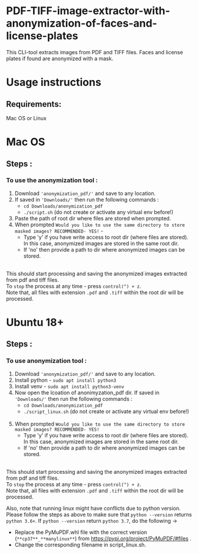 # PDF-TIFF-image-extractor-with-anonymization-of-faces-and-license-plates
This CLI-tool extracts images from PDF and TIFF files. Faces and license plates if found are anonymized with a mask.



# Usage instructions

## Requirements:
Mac OS or Linux 

# Mac OS
## Steps :
### To use the anonymization tool :

1. Download `'anonymization_pdf/'` and save to any location.
2. If saved in `'Downloads/'` then run the following commands :
    * `cd Downloads/anonymization_pdf`
    *  `./script.sh` (do not create or activate any virtual env before!)
3. Paste the path of root dir where files are stored when prompted.
4. When prompted `Would you like to use the same directory to store masked images? RECOMMENDED- YES!` - 
    * Type 'y' if you have write access to root dir (where files are stored). In this case, anonymized images are stored in the same root dir.
    * If 'no' then provide a path to dir where anonymized images can be stored.
    <br>
This should start processing and saving the anonymized images extracted from pdf and tiff files. 
<br>
To `stop` the process at any time - press `control(^) + z`. 
<br>
Note that, all files with extension `.pdf` and `.tiff` within the root dir will be processed.<br>


# Ubuntu 18+

## Steps :
### To use anonymization tool :
1. Download `'anonymization_pdf/'` and save to any location.
2. Install python - `sudo apt install python3`
3. Install venv - `sudo apt install python3-venv`
4. Now open the lcoation of anonimyzation_pdf dir. If saved in `'Downloads/'` then run the following commands :
    * `cd Downloads/anonymization_pdf`
    *  `./script_linux.sh` (do not create or activate any virtual env before!)
    <br>
5. When prompted `Would you like to use the same directory to store masked images? RECOMMENDED- YES!` 
    * Type 'y' if you have write access to root dir (where files are stored). In this case, anonymized images are stored in the same root dir.
    * If 'no' then provide a path to dir where anonymized images can be stored.
    <br> 
This should start processing and saving the anonymized images extracted from pdf and tiff files. 
<br>
To `stop` the process at any time - press `control(^) + z`. 
<br>
Note that, all files with extension `.pdf` and `.tiff` within the root dir will be processed.<br>

Also, note that running linux might have conflicts due to python version. <br>
Please follow the steps as above to make sure that `python --version` returns `python 3.6+`.
If `python --version` return `python 3.7`, do the following ->
* Replace the PyMuPDF.whl file with the correct version (`**cp37**_**manylinux**`) from https://pypi.org/project/PyMuPDF/#files .
* Change the corresponding filename in script_linux.sh. 
